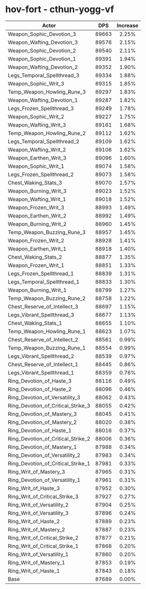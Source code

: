 # hov-fort - cthun-yogg-vf
| Actor | DPS | Increase |
|---|:---:|:---:|
|Weapon_Sophic_Devotion_3|89663|2.25%|
|Weapon_Wafting_Devotion_3|89576|2.15%|
|Weapon_Sophic_Devotion_2|89540|2.11%|
|Weapon_Sophic_Devotion_1|89391|1.94%|
|Weapon_Wafting_Devotion_2|89352|1.90%|
|Legs_Temporal_Spellthread_3|89334|1.88%|
|Weapon_Sophic_Writ_3|89315|1.85%|
|Temp_Weapon_Howling_Rune_3|89297|1.83%|
|Weapon_Wafting_Devotion_1|89287|1.82%|
|Legs_Frozen_Spellthread_3|89249|1.78%|
|Weapon_Sophic_Writ_2|89227|1.75%|
|Weapon_Wafting_Writ_3|89161|1.68%|
|Temp_Weapon_Howling_Rune_2|89112|1.62%|
|Legs_Temporal_Spellthread_2|89109|1.62%|
|Weapon_Wafting_Writ_2|89106|1.62%|
|Weapon_Earthen_Writ_3|89096|1.60%|
|Weapon_Sophic_Writ_1|89074|1.58%|
|Legs_Frozen_Spellthread_2|89073|1.58%|
|Chest_Waking_Stats_3|89070|1.57%|
|Weapon_Burning_Writ_3|89023|1.52%|
|Weapon_Wafting_Writ_1|89018|1.52%|
|Weapon_Frozen_Writ_3|88993|1.49%|
|Weapon_Earthen_Writ_2|88992|1.49%|
|Weapon_Burning_Writ_2|88960|1.45%|
|Temp_Weapon_Buzzing_Rune_3|88957|1.45%|
|Weapon_Frozen_Writ_2|88928|1.41%|
|Weapon_Earthen_Writ_1|88918|1.40%|
|Chest_Waking_Stats_2|88877|1.35%|
|Weapon_Frozen_Writ_1|88851|1.33%|
|Legs_Frozen_Spellthread_1|88839|1.31%|
|Legs_Temporal_Spellthread_1|88833|1.30%|
|Weapon_Burning_Writ_1|88799|1.27%|
|Temp_Weapon_Buzzing_Rune_2|88758|1.22%|
|Chest_Reserve_of_Intellect_3|88697|1.15%|
|Legs_Vibrant_Spellthread_3|88677|1.13%|
|Chest_Waking_Stats_1|88655|1.10%|
|Temp_Weapon_Howling_Rune_1|88623|1.07%|
|Chest_Reserve_of_Intellect_2|88561|0.99%|
|Temp_Weapon_Buzzing_Rune_1|88554|0.99%|
|Legs_Vibrant_Spellthread_2|88539|0.97%|
|Chest_Reserve_of_Intellect_1|88445|0.86%|
|Legs_Vibrant_Spellthread_1|88359|0.76%|
|Ring_Devotion_of_Haste_3|88116|0.49%|
|Ring_Devotion_of_Haste_2|88096|0.46%|
|Ring_Devotion_of_Versatility_3|88062|0.43%|
|Ring_Devotion_of_Critical_Strike_3|88055|0.42%|
|Ring_Devotion_of_Mastery_3|88045|0.41%|
|Ring_Devotion_of_Mastery_2|88020|0.38%|
|Ring_Devotion_of_Haste_1|88016|0.37%|
|Ring_Devotion_of_Critical_Strike_2|88006|0.36%|
|Ring_Devotion_of_Mastery_1|87988|0.34%|
|Ring_Devotion_of_Versatility_2|87983|0.34%|
|Ring_Devotion_of_Critical_Strike_1|87981|0.33%|
|Ring_Writ_of_Mastery_3|87965|0.31%|
|Ring_Devotion_of_Versatility_1|87961|0.31%|
|Ring_Writ_of_Haste_3|87952|0.30%|
|Ring_Writ_of_Critical_Strike_3|87927|0.27%|
|Ring_Writ_of_Versatility_2|87904|0.25%|
|Ring_Writ_of_Versatility_3|87896|0.24%|
|Ring_Writ_of_Haste_2|87889|0.23%|
|Ring_Writ_of_Mastery_2|87887|0.23%|
|Ring_Writ_of_Critical_Strike_2|87877|0.21%|
|Ring_Writ_of_Critical_Strike_1|87868|0.20%|
|Ring_Writ_of_Versatility_1|87860|0.20%|
|Ring_Writ_of_Mastery_1|87853|0.19%|
|Ring_Writ_of_Haste_1|87843|0.18%|
|Base|87689|0.00%|
